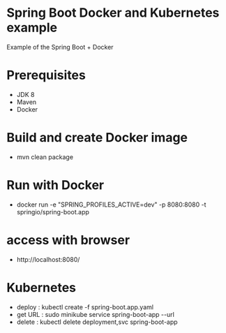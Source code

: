 # Spring Boot Docker and Kubernetes example
Example of the Spring Boot + Docker 

# Prerequisites
- JDK 8
- Maven
- Docker

# Build and create Docker image
- mvn clean package

# Run with Docker
- docker run -e "SPRING_PROFILES_ACTIVE=dev" -p 8080:8080 -t springio/spring-boot.app

# access with browser
- http://localhost:8080/

# Kubernetes
- deploy : kubectl create -f spring-boot.app.yaml
- get URL : sudo minikube service spring-boot-app --url
- delete : kubectl delete deployment,svc spring-boot-app